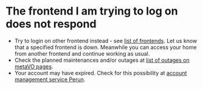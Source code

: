 # The frontend I am trying to log on does not respond

- Try to login on other frontend instead - see [list of frontends](/computing/infrastructure/frontends). Let us know that a specified frontend is down. Meanwhile you can access your home from another frontend and continue working as usual. 
- Check the planned maintenances and/or outages at [list of outages on metaVO pages](https://metavo.metacentrum.cz/en/news/outages.jsp). 
- Your account may have expired. Check for this possibility at [account management service Perun](/access/perun/).




